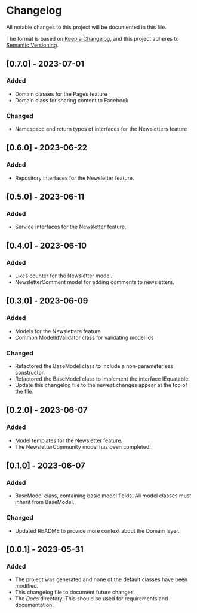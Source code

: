 ﻿# Changelog

All notable changes to this project will be documented in this file.

The format is based on [Keep a Changelog](https://keepachangelog.com/en/1.0.0/),
and this project adheres to [Semantic Versioning](https://semver.org/spec/v2.0.0.html).

## [0.7.0] - 2023-07-01
### Added
- Domain classes for the Pages feature
- Domain class for sharing content to Facebook

### Changed
- Namespace and return types of interfaces for the Newsletters feature

## [0.6.0] - 2023-06-22
### Added
- Repository interfaces for the Newsletter feature.

## [0.5.0] - 2023-06-11
### Added
- Service interfaces for the Newsletter feature.

## [0.4.0] - 2023-06-10
### Added
- Likes counter for the Newsletter model.
- NewsletterComment model for adding comments to newsletters.

## [0.3.0] - 2023-06-09
### Added
- Models for the Newsletters feature
- Common ModelIdValidator class for validating model ids

### Changed
- Refactored the BaseModel class to include a non-parameterless constructor.
- Refactored the BaseModel class to implement the interface IEquatable.
- Update this changelog file to the newest changes appear at the top of the file.

## [0.2.0] - 2023-06-07
### Added
- Model templates for the Newsletter feature.
- The NewsletterCommunity model has been completed.

## [0.1.0] - 2023-06-07
### Added
- BaseModel class, containing basic model fields. All model classes must inherit
  from BaseModel.

### Changed
- Updated README to provide more context about the Domain layer.

## [0.0.1] - 2023-05-31
### Added
- The project was generated and none of the default classes have been modified.
- This changelog file to document future changes.
- The _Docs_ directory. This should be used for requirements and documentation.
